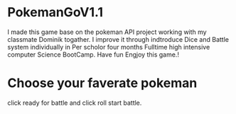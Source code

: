 # PokemanGoV1.1

I made this game base on the pokeman API project working with my classmate Dominik togather. I improve it through indtroduce Dice and Battle system individually in Per scholor four months Fulltime high intensive computer Science BootCamp. Have fun Engjoy this game.!

# Choose your faverate pokeman

click ready for battle and click roll start battle.
